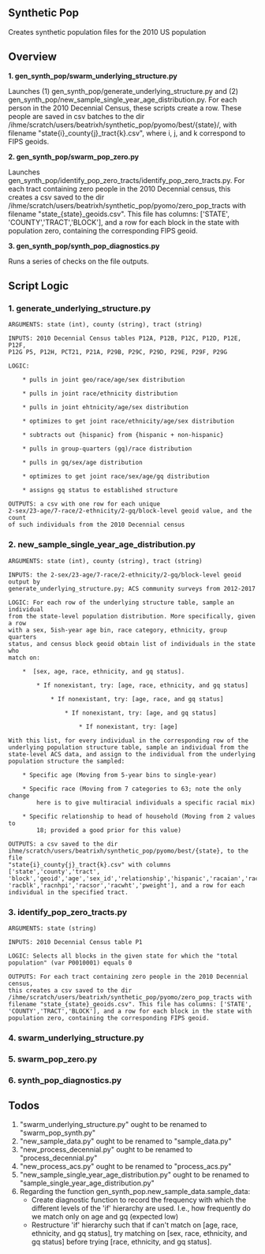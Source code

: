 ## Synthetic Pop ##
Creates synthetic population files for the 2010 US population

## Overview ##
**1. gen_synth_pop/swarm_underlying_structure.py** 

Launches (1) gen_synth_pop/generate_underlying_structure.py and 
(2) gen_synth_pop/new_sample_single_year_age_distribution.py. For each person in 
the 2010 Decennial Census, these scripts create a row. These people are saved in 
csv batches to the dir /ihme/scratch/users/beatrixh/synthetic_pop/pyomo/best/{state}/, 
with filename  "state{i}_county{j}_tract{k}.csv", where i, j, and k correspond 
to FIPS geoids.


**2. gen_synth_pop/swarm_pop_zero.py** 

Launches gen_synth_pop/identify_pop_zero_tracts/identify_pop_zero_tracts.py. For 
each tract containing zero people in the 2010 Decennial census, this creates a 
csv saved to the dir /ihme/scratch/users/beatrixh/synthetic_pop/pyomo/zero_pop_tracts 
with filename "state_{state}_geoids.csv". This file has columns: ['STATE',
'COUNTY','TRACT','BLOCK'], and a row for each block in the state with population 
zero, containing the corresponding FIPS geoid.


**3. gen_synth_pop/synth_pop_diagnostics.py**

Runs a series of checks on the file outputs.

## Script Logic ##
### 1. generate_underlying_structure.py ###
	
	ARGUMENTS: state (int), county (string), tract (string)
	
	INPUTS: 2010 Decennial Census tables P12A, P12B, P12C, P12D, P12E, P12F, 
	P12G P5, P12H, PCT21, P21A, P29B, P29C, P29D, P29E, P29F, P29G
	
	LOGIC:

        * pulls in joint geo/race/age/sex distribution

        * pulls in joint race/ethnicity distribution

        * pulls in joint ehtnicity/age/sex distribution

        * optimizes to get joint race/ethnicity/age/sex distribution

        * subtracts out {hispanic} from {hispanic + non-hispanic}

        * pulls in group-quarters (gq)/race distribution

        * pulls in gq/sex/age distribution

        * optimizes to get joint race/sex/age/gq distribution

        * assigns gq status to established structure

	OUTPUTS: a csv with one row for each unique 
	2-sex/23-age/7-race/2-ethnicity/2-gq/block-level geoid value, and the count 
	of such individuals from the 2010 Decennial census

### 2. new_sample_single_year_age_distribution.py ###
	
	ARGUMENTS: state (int), county (string), tract (string)
	
	INPUTS: the 2-sex/23-age/7-race/2-ethnicity/2-gq/block-level geoid output by 
	generate_underlying_structure.py; ACS community surveys from 2012-2017
	
	LOGIC: For each row of the underlying structure table, sample an individual 
	from the state-level population distribution. More specifically, given a row
	with a sex, 5ish-year age bin, race category, ethnicity, group quarters 
	status,	and census block geoid obtain list of individuals in the state who 
	match on:
    
        *  [sex, age, race, ethnicity, and gq status].

            * If nonexistant, try: [age, race, ethnicity, and gq status]

                * If nonexistant, try: [age, race, and gq status]

                    * If nonexistant, try: [age, and gq status]

                        * If nonexistant, try: [age]

	With this list, for every individual in the corresponding row of the 
	underlying population structure table, sample an individual from the 
	state-level ACS data, and assign to the individual from the underlying 
	population structure the sampled:

        * Specific age (Moving from 5-year bins to single-year)

        * Specific race (Moving from 7 categories to 63; note the only change 
        	here is to give multiracial individuals a specific racial mix)

        * Specific relationship to head of household (Moving from 2 values to 
        	18; provided a good prior for this value)

	OUTPUTS: a csv saved to the dir 
	ihme/scratch/users/beatrixh/synthetic_pop/pyomo/best/{state}, to the file 
	"state{i}_county{j}_tract{k}.csv" with columns ['state','county','tract',
	'block','geoid','age','sex_id','relationship','hispanic','racaian','racasn',
	'racblk','racnhpi','racsor','racwht','pweight'], and a row for each 
	individual in the specified tract.


### 3. identify_pop_zero_tracts.py ###

	ARGUMENTS: state (string)

	INPUTS: 2010 Decennial Census table P1

	LOGIC: Selects all blocks in the given state for which the "total population" (var P0010001) equals 0

	OUTPUTS: For each tract containing zero people in the 2010 Decennial census, 
	this creates a csv saved to the dir 
	/ihme/scratch/users/beatrixh/synthetic_pop/pyomo/zero_pop_tracts with 
	filename "state_{state}_geoids.csv". This file has columns: ['STATE',
	'COUNTY','TRACT','BLOCK'], and a row for each block in the state with 
	population zero, containing the corresponding FIPS geoid.


### 4. swarm_underlying_structure.py ###

### 5. swarm_pop_zero.py ###

### 6. synth_pop_diagnostics.py ###

## Todos ##
1. "swarm_underlying_structure.py" ought to be renamed to "swarm_pop_synth.py"
2. "new_sample_data.py" ought to be renamed to "sample_data.py"
3. "new_process_decennial.py" ought to be renamed to "process_decennial.py"
4. "new_process_acs.py" ought to be renamed to "process_acs.py"
5. "new_sample_single_year_age_distribution.py" ought to be renamed to 
"sample_single_year_age_distribution.py"
6. Regarding the function gen_synth_pop.new_sample_data.sample_data:
	- Create diagnostic function to record the frequency with which the 
	different levels of the 'if' hierarchy are used. I.e., how frequently 
	do we match only on age and gq (expected low)
	- Restructure 'if' hierarchy such that if can't match on [age, race, 
	ethnicity, and gq status], try matching on [sex, race, ethnicity, and 
	gq status] before trying [race, ethnicity, and gq status].





